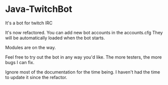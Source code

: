 # Java-TwitchBot
It's a bot for twitch IRC

It's now refactored. You can add new bot accounts in the accounts.cfg
They will be automatically loaded when the bot starts. 

Modules are on the way. 

Feel free to try out the bot in any way you'd like. The more testers, the more bugs I can fix.

Ignore most of the documentation for the time being. I haven't had the time to update it since the refactor.

